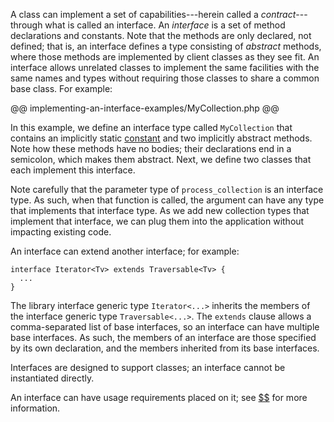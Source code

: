 A class can implement a set of capabilities---herein called a *contract*---through what is called an interface. An *interface* is a set of 
method declarations and constants.  Note that the methods are only declared, not defined; that is, an interface defines a type consisting 
of *abstract* methods, where those methods are implemented by client classes as they see fit. An interface allows unrelated classes to 
implement the same facilities with the same names and types without requiring those classes to share a common base class.  For example:

@@ implementing-an-interface-examples/MyCollection.php @@

In this example, we define an interface type called `MyCollection` that contains an implicitly static [constant](constants.md) and two implicitly 
abstract methods.  Note how these methods have no bodies; their declarations end in a semicolon, which makes them abstract.  Next, we define two 
classes that each implement this interface.

Note carefully that the parameter type of `process_collection` is an interface type. As such, when that function is called, the argument can 
have any type that implements that interface type.  As we add new collection types that implement that interface, we can plug them into the 
application without impacting existing code.

An interface can extend another interface; for example: 

```Hack
interface Iterator<Tv> extends Traversable<Tv> {
  ...
}
```

The library interface generic type `Iterator<...>` inherits the members of the interface generic type `Traversable<...>`.  The `extends` 
clause allows a comma-separated list of base interfaces, so an interface can have multiple base interfaces.  As such, the members of an 
interface are those specified by its own declaration, and the members inherited from its base interfaces.

Interfaces are designed to support classes; an interface cannot be instantiated directly.

An interface can have usage requirements placed on it; see [$$](trait-and-interface-requirements.md) for more information.
